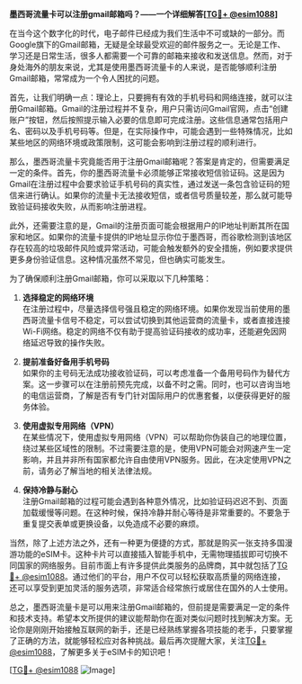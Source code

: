 **墨西哥流量卡可以注册gmail邮箱吗？——一个详细解答[[TG💪+ @esim1088](https://t.me/s/esim1088)]**

在当今这个数字化的时代，电子邮件已经成为我们生活中不可或缺的一部分。而Google旗下的Gmail邮箱，无疑是全球最受欢迎的邮件服务之一。无论是工作、学习还是日常生活，很多人都需要一个可靠的邮箱来接收和发送信息。然而，对于身处海外的朋友来说，尤其是使用墨西哥流量卡的人来说，是否能够顺利注册Gmail邮箱，常常成为一个令人困扰的问题。

首先，让我们明确一点：理论上，只要拥有有效的手机号码和网络连接，就可以注册Gmail邮箱。Gmail的注册过程并不复杂，用户只需访问Gmail官网，点击“创建账户”按钮，然后按照提示输入必要的信息即可完成注册。这些信息通常包括用户名、密码以及手机号码等。但是，在实际操作中，可能会遇到一些特殊情况，比如某些地区的网络环境或政策限制，这可能会影响到注册过程的顺利进行。

那么，墨西哥流量卡究竟能否用于注册Gmail邮箱呢？答案是肯定的，但需要满足一定的条件。首先，你的墨西哥流量卡必须能够正常接收短信验证码。这是因为Gmail在注册过程中会要求验证手机号码的真实性，通过发送一条包含验证码的短信来进行确认。如果你的流量卡无法接收短信，或者信号质量较差，那么就可能导致验证码接收失败，从而影响注册进程。

此外，还需要注意的是，Gmail的注册页面可能会根据用户的IP地址判断其所在国家和地区。如果你的流量卡提供的IP地址显示你位于墨西哥，而谷歌检测到该地区存在较高的垃圾邮件风险或异常活动，可能会触发额外的安全措施，例如要求提供更多身份验证信息。这种情况虽然不常见，但也确实可能发生。

为了确保顺利注册Gmail邮箱，你可以采取以下几种策略：

1. **选择稳定的网络环境**  
   在注册过程中，尽量选择信号强且稳定的网络环境。如果你发现当前使用的墨西哥流量卡信号不稳定，可以尝试切换到其他运营商的流量卡，或者直接连接Wi-Fi网络。稳定的网络不仅有助于提高验证码接收的成功率，还能避免因网络延迟导致的操作失败。

2. **提前准备好备用手机号码**  
   如果你的主号码无法成功接收验证码，可以考虑准备一个备用号码作为替代方案。这一步骤可以在注册前预先完成，以备不时之需。同时，也可以咨询当地的电信运营商，了解是否有专门针对国际用户的优惠套餐，以便获得更好的服务体验。

3. **使用虚拟专用网络（VPN）**  
   在某些情况下，使用虚拟专用网络（VPN）可以帮助你伪装自己的地理位置，绕过某些区域性的限制。不过需要注意的是，使用VPN可能会对网速产生一定影响，并且并非所有国家都允许自由使用VPN服务。因此，在决定使用VPN之前，请务必了解当地的相关法律法规。

4. **保持冷静与耐心**  
   注册Gmail邮箱的过程可能会遇到各种意外情况，比如验证码迟迟不到、页面加载缓慢等问题。在这种时候，保持冷静并耐心等待是非常重要的。不要急于重复提交表单或更换设备，以免造成不必要的麻烦。

当然，除了上述方法之外，还有一种更为便捷的方式，那就是购买一张支持多国漫游功能的eSIM卡。这种卡片可以直接插入智能手机中，无需物理插拔即可切换不同国家的网络服务。目前市面上有许多提供此类服务的品牌商，其中就包括了[TG💪+ @esim1088](https://t.me/s/esim1088)。通过他们的平台，用户不仅可以轻松获取高质量的网络连接，还可以享受到更加灵活的服务选项，非常适合经常旅行或居住在国外的人士使用。

总之，墨西哥流量卡是可以用来注册Gmail邮箱的，但前提是需要满足一定的条件和技术支持。希望本文所提供的建议能帮助你在面对类似问题时找到解决方案。无论你是刚刚开始接触互联网的新手，还是已经熟练掌握各项技能的老手，只要掌握了正确的方法，就能够轻松应对各种挑战。最后再次提醒大家，关注[TG💪+ @esim1088](https://t.me/s/esim1088)，了解更多关于eSIM卡的知识吧！

[[TG💪+ @esim1088](https://t.me/s/esim1088) ![Image](https://i.postimg.cc/4NQfJmqS/Snipaste-2025-05-13-00-14-12.png)]